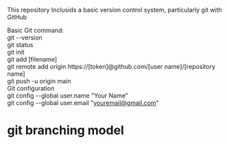This repository Inclusids a basic version control system, particularly git with GitHub

Basic Git command: <br>
git --version <br>
git status <br>
git init <br>
git add [filename] <br>
git remote add origin https://[token]@github.com/[user name]/[repository name] <br>
git push -u origin main <br>
Git configuration<br>
git config --global user.name "Your Name"<br>
git config --global user.email "youremail@gmail.com"<br>

<h1>git branching model<h1>


